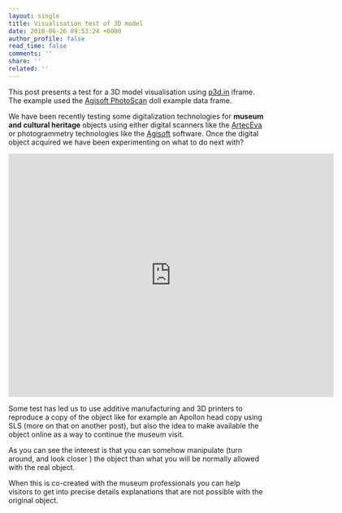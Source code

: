 ```yaml
---
layout: single
title: Visualisation test of 3D model
date: 2018-06-26 09:53:24 +0000
author_profile: false
read_time: false
comments: ''
share: ''
related: ''
---
```

<!-- This post presents a research test. header:
image: /assets/images/header.jpg -->

This post presents a test for a 3D model visualisation using [p3d.in](https://p3d.in) iframe. The example used the [Agisoft PhotoScan](http://www.agisoft.com/) doll example data frame.

We have been recently testing some digitalization technologies for **museum and cultural heritage** objects using either digital scanners like the [ArtecEva](https://www.artec3d.com/portable-3d-scanners/artec-eva "Artec") or photogrammetry technologies like the [Agisoft](http://www.agisoft.com/) software. Once the digital object acquired we have been experimenting on what to do next with?

<iframe allowfullscreen webkitallowfullscreen width="640" height="480" frameborder="0" seamless src="https://p3d.in/e/tyN1p"></iframe>

Some test has led us to use additive manufacturing and 3D printers to reproduce a copy of the object like for example an Apollon head copy using SLS (more on that on another post), but also the idea to make available the object online as a way to continue the museum visit. 

As you can see the interest is that you can somehow manipulate (turn around, and look closer ) the object than what you will be normally allowed with the real object. 

When this is co-created with the museum professionals you can help visitors to get into precise details explanations that are not possible with the original object.